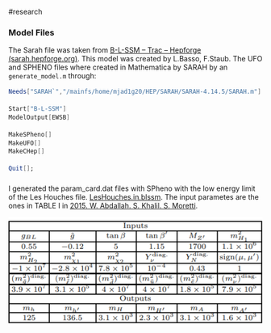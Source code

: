#research
### Model Files
The Sarah file was taken from [B-L-SSM – Trac – Hepforge (sarah.hepforge.org)](https://sarah.hepforge.org/trac/wiki/B-L-SSM).  This model was created by L.Basso, F.Staub. The UFO and SPHENO files where created in Mathematica by SARAH by an `generate_model.m` through: 
```mathematica
Needs["SARAH`","/mainfs/home/mjad1g20/HEP/SARAH/SARAH-4.14.5/SARAH.m"]

Start["B-L-SSM"]
ModelOutput[EWSB]

MakeSPheno[]
MakeUFO[]
MakeCHep[]

Quit[];
```

### 
I generated the param_card.dat files with SPheno with the low energy limit of the Les Houches file. [LesHouches.in.blssm](Files/LesHouches.in.blssm). The input parametes are the ones in TABLE I in [2015. W. Abdallah. S. Khalil. S. Moretti](References/Files/2015.%20S.%20Moretti.%20Double%20Higgs%20peak%20in%20the%20minimal%20SUSY%20B%20−%20L%20model.pdf).

![inputs](Files/Pasted%20image%2020210331203159.png)

